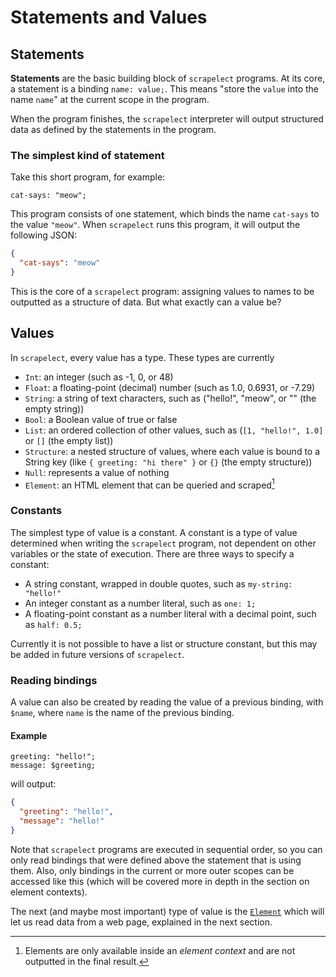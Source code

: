 # Statements and Values

## Statements

**Statements** are the basic building block of `scrapelect`
programs.  At its core, a statement is a binding `name: value;`.
This means "store the `value` into the name `name`" at the
current scope in the program.

When the program finishes, the `scrapelect` interpreter will output
structured data as defined by the statements in the program.

### The simplest kind of statement

Take this short program, for example:

```scrp
cat-says: "meow";
```

This program consists of one statement, which binds the
name `cat-says` to the value `"meow"`.  When `scrapelect` runs
this program, it will output the following JSON:

```json
{
  "cat-says": "meow"
}
```

This is the core of a `scrapelect` program: assigning values
to names to be outputted as a structure of data.  But what
exactly can a value be?

## Values

In `scrapelect`, every value has a type.  These types are currently

- `Int`: an integer (such as -1, 0, or 48)
- `Float`: a floating-point (decimal) number (such as 1.0, 0.6931, or -7.29)
- `String`: a string of text characters, such as ("hello!", "meow", or "" (the empty string))
- `Bool`: a Boolean value of true or false
- `List`: an ordered collection of other values, such as (`[1, "hello!", 1.0]` or `[]` (the empty list))
- `Structure`: a nested structure of values, where each value is bound to a
  String key (like `{ greeting: "hi there" }` or `{}` (the empty structure))
- `Null`: represents a value of nothing
- `Element`: an HTML element that can be queried and scraped[^element-caveat]

### Constants

The simplest type of value is a constant.  A constant is a type of value
determined when writing the `scrapelect` program, not dependent on
other variables or the state of execution.  There are three ways
to specify a constant:

- A string constant, wrapped in double quotes, such as `my-string: "hello!"`
- An integer constant as a number literal, such as `one: 1;`
- A floating-point constant as a number literal with a decimal
  point, such as `half: 0.5;`

Currently it is not possible to have a list or structure constant,
but this may be added in future versions of `scrapelect`.

### Reading bindings

A value can also be created by reading the value of a previous
binding, with `$name`, where `name` is the name of the previous
binding.

#### Example

```scrp
greeting: "hello!";
message: $greeting;
```

will output:

```json
{
  "greeting": "hello!",
  "message": "hello!"
}
```

Note that `scrapelect` programs are executed in sequential order, so
you can only read bindings that were defined above the statement
that is using them.  Also, only bindings in the current or
more outer scopes can be accessed like this (which will be covered
more in depth in the section on element contexts).

The next (and maybe most important) type of value is the [`Element`](./elements-and-selectors.md)
which will let us read data from a web page, explained in the next section.

[^element-caveat]: Elements are only available inside an *element context*
  and are not outputted in the final result.
